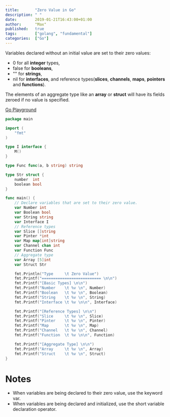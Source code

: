 ```yaml
---
title:       "Zero Value in Go"
description: " "
date:        2019-01-21T16:43:00+01:00
author:      "Max"
published:   true
tags:        ["golang", "fundamental"]
categories:  ["Go"]
---
```


Variables declared without an initial value are set to their zero values:

- 0 for all **integer** types,
- false for **booleans**,
- "" for **strings**,
- nil for **interfaces**, and reference types(**slices**, **channels**, **maps**, **pointers** and **functions**).

The elements of an aggregate type like an **array** or **struct** will have its fields zeroed if no value is specified.

[Go Playground](https://play.golang.org/p/Y0rSs5agkpW)

```go
package main

import (
	"fmt"
)

type I interface {
	M()
}

type Func func(a, b string) string

type Str struct {
	number  int
	boolean bool
}

func main() {
	// Declare variables that are set to their zero value.
	var Number int
	var Boolean bool
	var String string
	var Interface I
	// Reference types
	var Slice []string
	var Pinter *int
	var Map map[int]string
	var Channel chan int
	var Function Func
	// Aggregate type
	var Array [5]int
	var Struct Str

	fmt.Println("Type     \t Zero Value")
	fmt.Printf("========================== \n\n")
	fmt.Printf("[Basic Types] \n\n")
	fmt.Printf("Number    \t %v \n", Number)
	fmt.Printf("Boolean   \t %v \n", Boolean)
	fmt.Printf("String    \t %v \n", String)
	fmt.Printf("Interface \t %v \n\n", Interface)

	fmt.Printf("[Reference Types] \n\n")
	fmt.Printf("Slice     \t %v \n", Slice)
	fmt.Printf("Pinter    \t %v \n", Pinter)
	fmt.Printf("Map       \t %v \n", Map)
	fmt.Printf("Channel   \t %v \n", Channel)
	fmt.Printf("Function  \t %v \n\n", Function)

	fmt.Printf("[Aggregate Type] \n\n")
	fmt.Printf("Array     \t %v \n", Array)
	fmt.Printf("Struct    \t %v \n", Struct)
}
```

# Notes

- When variables are being declared to their zero value, use the keyword var.
- When variables are being declared and initialized, use the short variable declaration operator.

